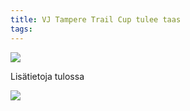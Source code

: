 ```yaml
---
title: VJ Tampere Trail Cup tulee taas
tags:
---
```


[![](https://live.staticflickr.com/65535/50268191857_cdf5878ecf_b_d.jpg)](https://www.flickr.com/photos/131233811@N02/50268191857/in/album-72157715630986466/)

Lisätietoja tulossa

[![](https://live.staticflickr.com/65535/50267378968_2bfbd6a826_b_d.jpg)](https://www.flickr.com/photos/131233811@N02/50267378968/in/album-72157715630986466/)
